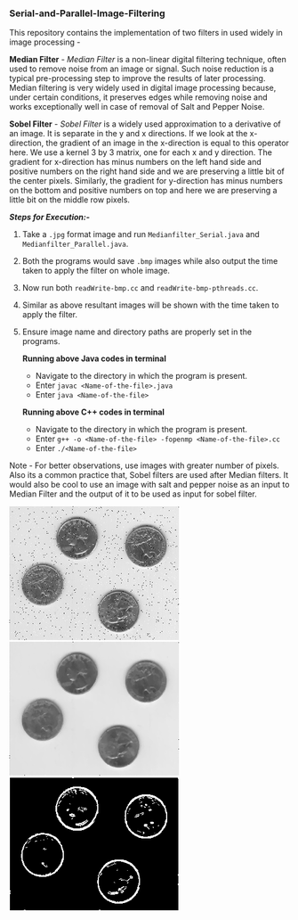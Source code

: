 ### Serial-and-Parallel-Image-Filtering

This repository contains the implementation of two filters in used widely in image processing - 

**Median Filter** - _Median Filter_ is a non-linear digital filtering technique, 
                    often used to remove noise from an image or signal. Such noise 
                    reduction is a typical pre-processing step to improve the 
                    results of later processing. Median filtering is very widely 
                    used in digital image processing because, under certain conditions,
                    it preserves edges while removing noise and works exceptionally well
                    in case of removal of Salt and Pepper Noise.
                   
**Sobel Filter** -  _Sobel Filter_ is a widely used approximation to a derivative of an image. 
                    It is separate in the y and x directions. If we look at the x-direction,
                    the gradient of an image in the x-direction is equal to this operator here. 
                    We use a kernel 3 by 3 matrix, one for each x and y direction. The gradient
                    for x-direction has minus numbers on the left hand side and positive numbers 
                    on the right hand side and we are preserving a little bit of the center pixels. 
                    Similarly, the gradient for y-direction has minus numbers on the bottom and positive
                    numbers on top and here we are preserving a little bit on the middle row pixels.

**_Steps for Execution:-_**
1. Take a `.jpg` format image and run `Medianfilter_Serial.java` and `Medianfilter_Parallel.java`.
2. Both the programs would save `.bmp` images while also output the time taken to apply the filter on whole image.
3. Now run both `readWrite-bmp.cc` and `readWrite-bmp-pthreads.cc`.
4. Similar as above resultant images will be shown with the time taken to apply the filter.
5. Ensure image name and directory paths are properly set in the programs.

    **Running above Java codes in terminal**
    - Navigate to the directory in which the program is present.
    - Enter `javac <Name-of-the-file>.java`
    - Enter `java <Name-of-the-file>`

    **Running above C++ codes in terminal**
    - Navigate to the directory in which the program is present.
    - Enter `g++ -o <Name-of-the-file> -fopenmp <Name-of-the-file>.cc`
    - Enter `./<Name-of-the-file>`
    
Note - For better observations, use images with greater number of pixels. Also its a common practice that,
       Sobel filters are used after Median filters. It would also be cool to use an image with salt and pepper noise as
       an input to Median Filter and the output of it to be used as input for sobel filter.

![Image with salt and pepper noise](Coins1.jpeg)   ![Image after Median Filtering](Coins2.bmp)        ![Image after Sobel Filtering](Coins3.bmp)
